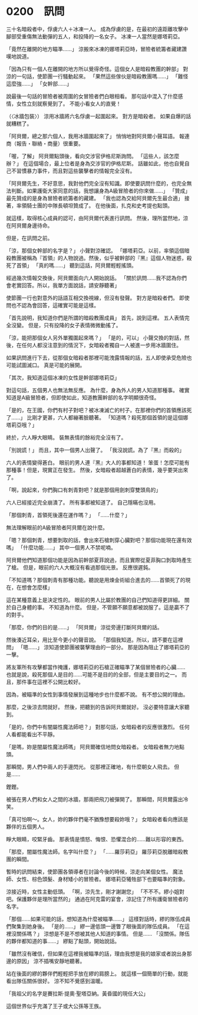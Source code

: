 # 0200　訊問

三十名暗殺者中，俘虜六人＋冰凍一人。
成為俘虜的是，在最初的遠距離攻擊中腳部受重傷無法動彈的五人，和投降的一名女子。
冰凍一人當然是娜塔莉亞。

「竟然在離開的地方瞄準……」
涼搬來冰凍的娜塔莉亞時，冒險者統籌者藏建讚嘆地說道。

「因為只有一個人在離開的地方所以覺得奇怪。這個女人是暗殺教團的幹部」
對涼的一句話，使節團一行騷動起來。
「果然這些傢伙是暗殺教團嗎……」
「難怪這麼強……」
「女幹部……」

說最後一句話的冒險者被周圍的女冒險者們白眼相看。
那句話中混入了什麼感情，女性立刻就察覺到了。
不能小看女人的直覺！

（〈冰牆包裝〉）
涼用冰牆將六名俘虜一起圍起來。
對方是暗殺者。
如果自爆的話就糟糕了。

「阿貝爾，總之那六個人，我用冰牆圍起來了」
悄悄地對阿貝爾小聲耳語。
報連商（報告・聯絡・商量）很重要。

「喔，了解」
阿貝爾點頭後，看向交涉官伊格尼斯詢問。
「這些人，該怎麼辦？」
在這個場合，最上位者是身為交涉官的伊格尼斯。
話雖如此，他也自覺自己不習慣暴力事件，而且對這些襲擊者的情報完全沒有。

「阿貝爾先生，不好意思，我對他們完全沒有知識。即使要訊問什麼的，也完全無法判斷。如果護衛大家同意的話，我想讓身為A級冒險者的你來做……」
「贊成」
最先贊成的是身為冒險者統籌者的藏建。
「我也認為交給阿貝爾先生最合適」
接著，率領騎士團的中隊長頓坦贊成了。
在他後面，扎克和史考提也點頭。

就這樣，取得核心成員的認可，由阿貝爾代表進行訊問。
然後，理所當然地，涼在阿貝爾身邊待命。

但是，在訊問之前。

「涼，那個女幹部的名字是？」
小聲對涼確認。
「娜塔莉亞。以前，率領這個暗殺教團被稱為『首領』的人物說過。然後，似乎被幹部的『黑』這個人物迷惑，殺死了首領」
「真的嗎……」
聽到這話，阿貝爾輕輕搖頭。

經過幾次情報交換後，阿貝爾面向六人開始說話。
「關於訊問……我不認為你們會老實回答。所以，我單方面說話，請安靜聽著」

使節團一行也對意外的話語互相交換視線，但沒有發聲。
對方是暗殺者們。
即使問也不認為會回答，這確實可能是這樣。

「首先說明，我知道你們是所謂的暗殺教團成員」
首先，說到這裡。
五人表情完全沒變。
但是，只有投降的女子表情微微動搖了。

「涼，能把那個女人另外單獨圍起來嗎？」
「是的，可以」
小聲交換的對話，然後，在任何人都沒注意到的情況下，女暗殺者獨自一人被進一步用冰牆圍住。

如果訊問進行下去，從那個女暗殺者那裡可能洩露情報的話，五人即使承受危險也可能試圖滅口。
真是可能的展開。

「其次，我知道這個冰凍的女性是幹部娜塔莉亞」

對這句話，五個男人也無法無反應。
為什麼，身為外人的男人知道那種事。
確實知道是A級冒險者，但即使如此，知道教團幹部的名字明顯很奇怪。

「是的，在王國，你們有村子對吧？被冰凍滅亡的村子。在那裡你們的首領應該死了……」
比剛才更甚，六人都繃著臉聽著。
「知道嗎？殺死那個首領的是這個娜塔莉亞哦？」

終於，六人睜大眼睛。
裝無表情的餘裕完全沒有了。

「別說謊！」
而且，其中一個男人出聲了。
「我沒說謊。為了『黑』而殺的」

六人的表情變得蒼白。
眼前的男人連『黑』大人的事都知道！
笨蛋！怎麼可能有那種事！但是，現實正在發生。
然後，女暗殺者超越蒼白的表情，幾乎要哭出來了。

「啊，說起來，你們胸口有刺青對吧？就是那個用劍刺穿雙頭鳥的」

六人已經接近完全崩潰了。
所有事都被知道了。
自己隱瞞也沒用。

「那個刺青，首領死後還在運作嗎？」
「……什麼？」

無法理解眼前的A級冒險者阿貝爾在說什麼。

「嗯？那個刺青，想要剝取的話，會出來石槍刺穿心臟對吧？那個功能現在還有效嗎」
「什麼功能……」
其中一個男人不禁呢喃。

阿貝爾他們知道那個功能是因為前幹部夏菲說過，而且實際從夏菲胸口剝取時產生了槍。
但是，眼前的六人大概沒有看過那個光景。
反應很遲鈍。

「不知道嗎？那個刺青有那種功能。聽說是用煉金術組合進去的……首領死了的現在，在想會怎麼樣」

這在某種意義上是決定性的。
眼前的男人比屬於教團的自己們知道得更詳細。
關於自己身體的事。
不知道為什麼。
但是，不管願不願意都被說服了。這是贏不了的對手。

「那麼，你們的目的是……」
「阿貝爾」
涼從旁邊打斷阿貝爾的話。

然後湊近耳朵，用比至今更小的聲音說。
「那個我知道。所以，請不要在這裡問」
「嗯……」
涼知道使節團被襲擊理由的一部分。
那是因為阻止了娜塔莉亞的一擊。

將友軍所有攻擊都當作掩護，娜塔莉亞的石槍正確瞄準了某個冒險者的心臟……
也就是說，殺死那個人是目的……可能不是目的的全部，但是主要目的之一。
而且，那件事在這裡不公開比較好。

因為，被瞄準的女性到事情發展到這種地步也什麼都不說。
有不想公開的理由。

那麼，之後涼去問就好。
然後，把聽到的告訴阿貝爾就好。
沒必要特意讓大家聽到。

「是的，你們中有闇屬性魔法師吧？」
對那句話，女暗殺者的反應很激烈。
任何人看都能看出不平靜。

「是嗎，妳是闇屬性魔法師嗎」
阿貝爾確信地問女暗殺者。
女暗殺者無力地點頭。

那瞬間，男人們中兩人的手邊閃光。
從那裡正確地，有什麼朝女人飛去。
但是……

鏗鏗。

被張在男人們和女人之間的冰牆，那兩把飛刀被彈開了。
那瞬間，阿貝爾露出冷笑。

「真可怕啊～。女人，妳的夥伴們毫不猶豫想要殺妳哦？」
女暗殺者看向應該是夥伴的五個男人。

睜大眼睛，咬緊牙齒。
那表情是憤怒、悔恨、恐懼混合的……難以形容的東西。

「那麼，闇屬性魔法師。名字叫什麼？」
「……羅莎莉亞」
羅莎莉亞脫離暗殺教團的瞬間。

暫時的訊問結束，使節團各領導者在討論今後的時候，涼走向某個女性。
魔法師、女性、棕色頭髮、身材矮小的冒險者。
娜塔莉亞犧牲部下也要瞄準的對象。

涼接近時，女性主動低頭。
「啊，涼先生，剛才謝謝您」
「不不不。繆小姐對吧。保護夥伴是理所當然的」
通過在阿克雷的宴會，涼記住了所有護衛冒險者的名字。

「那個……如果可能的話，想知道為什麼被瞄準……」
這樣對話時，繆的隊伍成員們聚集到她身後。
「是的……」
繆一邊低頭一邊瞥了眼後面的隊伍成員。
「在這裡沒關係嗎？」
涼想是不是不想被其他人知道的事情。
但是……
「沒關係。隊伍的夥伴都知道的事……」
繆點了點頭，開始說話。

「雖然沒有確信，但如果在這裡我被瞄準的話，理由我想是我的娘家或者說出身那邊的原因」
涼不插嘴安靜地聽著。

站在後面的繆的夥伴們輕輕把手放在繆的肩膀上。
就這樣一個簡單的行動，就能看出隊伍關係很好。
涼不知不覺感到溫暖。

「我祖父的名字是賽拉斯·提奧·聖塔亞納。黃昏國的現任大公」

這個世界似乎充滿了王子或大公孫等王族。